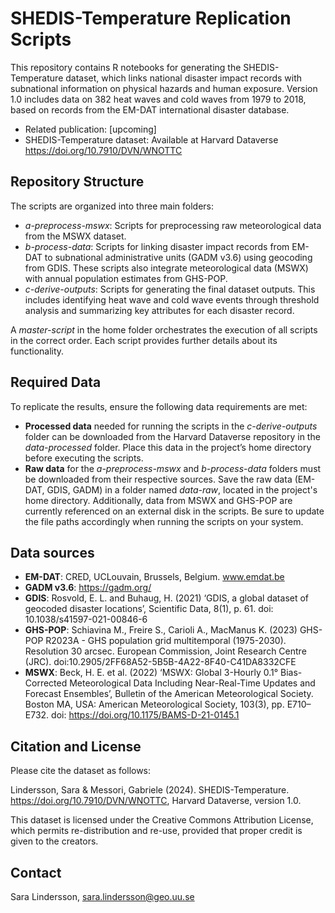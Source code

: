 # SHEDIS-Temperature Replication Scripts
This repository contains R notebooks for generating the SHEDIS-Temperature dataset, which links national disaster impact records with subnational information on physical hazards and human exposure. Version 1.0 includes data on 382 heat waves and cold waves from 1979 to 2018, based on records from the EM-DAT international disaster database.  

+ Related publication: [upcoming]  
+ SHEDIS-Temperature dataset: Available at Harvard Dataverse https://doi.org/10.7910/DVN/WNOTTC  

## Repository Structure
The scripts are organized into three main folders:  
+ _a-preprocess-mswx_: Scripts for preprocessing raw meteorological data from the MSWX dataset.  
+ _b-process-data_: Scripts for linking disaster impact records from EM-DAT to subnational administrative units (GADM v3.6) using geocoding from GDIS. These scripts also integrate meteorological data (MSWX) with annual population estimates from GHS-POP.  
+ _c-derive-outputs_: Scripts for generating the final dataset outputs. This includes identifying heat wave and cold wave events through threshold analysis and summarizing key attributes for each disaster record.  

A _master-script_ in the home folder orchestrates the execution of all scripts in the correct order. Each script provides further details about its functionality.

## Required Data
To replicate the results, ensure the following data requirements are met: 
+ __Processed data__ needed for running the scripts in the _c-derive-outputs_ folder can be downloaded from the Harvard Dataverse repository in the _data-processed_ folder. Place this data in the project’s home directory before executing the scripts.  
+ __Raw data__ for the _a-preprocess-mswx_ and _b-process-data_ folders must be downloaded from their respective sources. Save the raw data (EM-DAT, GDIS, GADM) in a folder named _data-raw_, located in the project's home directory. Additionally, data from MSWX and GHS-POP are currently referenced on an external disk in the scripts. Be sure to update the file paths accordingly when running the scripts on your system.

## Data sources
+ __EM-DAT__: CRED, UCLouvain, Brussels, Belgium. www.emdat.be
+ __GADM v3.6__: https://gadm.org/
+ __GDIS__: Rosvold, E. L. and Buhaug, H. (2021) ‘GDIS, a global dataset of geocoded disaster locations’, Scientific Data, 8(1), p. 61. doi: 10.1038/s41597-021-00846-6
+ __GHS-POP__: Schiavina M., Freire S., Carioli A., MacManus K. (2023) GHS-POP R2023A - GHS population grid multitemporal (1975-2030). Resolution 30 arcsec. European Commission, Joint Research Centre (JRC). doi:10.2905/2FF68A52-5B5B-4A22-8F40-C41DA8332CFE
+ __MSWX__: Beck, H. E. et al. (2022) ‘MSWX: Global 3-Hourly 0.1° Bias-Corrected Meteorological Data Including Near-Real-Time Updates and Forecast Ensembles’, Bulletin of the American Meteorological Society. Boston MA, USA: American Meteorological Society, 103(3), pp. E710–E732. doi: https://doi.org/10.1175/BAMS-D-21-0145.1

## Citation and License
Please cite the dataset as follows:  

Lindersson, Sara & Messori, Gabriele (2024). SHEDIS-Temperature. https://doi.org/10.7910/DVN/WNOTTC, Harvard Dataverse, version 1.0.

This dataset is licensed under the Creative Commons Attribution License, which permits re-distribution and re-use, provided that proper credit is given to the creators.

## Contact
Sara Lindersson, sara.lindersson@geo.uu.se
